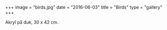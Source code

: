 +++
image = "birds.jpg"
date = "2016-06-03"
title = "Birds"
type = "gallery"
+++

Akryl på duk, 30 x 42 cm.

